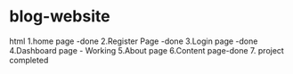 # blog-website

html
1.home page -done
2.Register Page -done
3.Login page -done
4.Dashboard page - Working
5.About page
6.Content page-done 7. project completed
